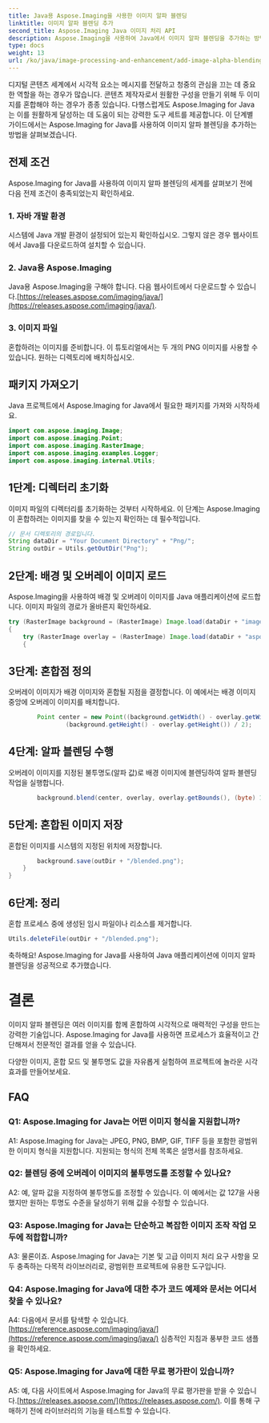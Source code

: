 ```yaml
---
title: Java용 Aspose.Imaging을 사용한 이미지 알파 블렌딩
linktitle: 이미지 알파 블렌딩 추가
second_title: Aspose.Imaging Java 이미지 처리 API
description: Aspose.Imaging을 사용하여 Java에서 이미지 알파 블렌딩을 추가하는 방법을 알아보세요. 단계별 안내를 통해 놀라운 시각 효과를 만들어보세요.
type: docs
weight: 13
url: /ko/java/image-processing-and-enhancement/add-image-alpha-blending/
---
```

디지털 콘텐츠 세계에서 시각적 요소는 메시지를 전달하고 청중의 관심을 끄는 데 중요한 역할을 하는 경우가 많습니다. 콘텐츠 제작자로서 원활한 구성을 만들기 위해 두 이미지를 혼합해야 하는 경우가 종종 있습니다. 다행스럽게도 Aspose.Imaging for Java는 이를 원활하게 달성하는 데 도움이 되는 강력한 도구 세트를 제공합니다. 이 단계별 가이드에서는 Aspose.Imaging for Java를 사용하여 이미지 알파 블렌딩을 추가하는 방법을 살펴보겠습니다.

## 전제 조건

Aspose.Imaging for Java를 사용하여 이미지 알파 블렌딩의 세계를 살펴보기 전에 다음 전제 조건이 충족되었는지 확인하세요.

### 1. 자바 개발 환경
시스템에 Java 개발 환경이 설정되어 있는지 확인하십시오. 그렇지 않은 경우 웹사이트에서 Java를 다운로드하여 설치할 수 있습니다.

### 2. Java용 Aspose.Imaging
Java용 Aspose.Imaging을 구해야 합니다. 다음 웹사이트에서 다운로드할 수 있습니다.[https://releases.aspose.com/imaging/java/](https://releases.aspose.com/imaging/java/).

### 3. 이미지 파일
혼합하려는 이미지를 준비합니다. 이 튜토리얼에서는 두 개의 PNG 이미지를 사용할 수 있습니다. 원하는 디렉토리에 배치하십시오.

## 패키지 가져오기

Java 프로젝트에서 Aspose.Imaging for Java에서 필요한 패키지를 가져와 시작하세요.

```java
import com.aspose.imaging.Image;
import com.aspose.imaging.Point;
import com.aspose.imaging.RasterImage;
import com.aspose.imaging.examples.Logger;
import com.aspose.imaging.internal.Utils;
```

## 1단계: 디렉터리 초기화

이미지 파일의 디렉터리를 초기화하는 것부터 시작하세요. 이 단계는 Aspose.Imaging이 혼합하려는 이미지를 찾을 수 있는지 확인하는 데 필수적입니다.

```java
// 문서 디렉토리의 경로입니다.
String dataDir = "Your Document Directory" + "Png/";
String outDir = Utils.getOutDir("Png");
```

## 2단계: 배경 및 오버레이 이미지 로드

Aspose.Imaging을 사용하여 배경 및 오버레이 이미지를 Java 애플리케이션에 로드합니다. 이미지 파일의 경로가 올바른지 확인하세요.

```java
try (RasterImage background = (RasterImage) Image.load(dataDir + "image0.png"))
{
    try (RasterImage overlay = (RasterImage) Image.load(dataDir + "aspose_logo.png"))
    {
```

## 3단계: 혼합점 정의

오버레이 이미지가 배경 이미지와 혼합될 지점을 결정합니다. 이 예에서는 배경 이미지 중앙에 오버레이 이미지를 배치합니다.

```java
        Point center = new Point((background.getWidth() - overlay.getWidth()) / 2,
                (background.getHeight() - overlay.getHeight()) / 2);
```

## 4단계: 알파 블렌딩 수행

오버레이 이미지를 지정된 불투명도(알파 값)로 배경 이미지에 블렌딩하여 알파 블렌딩 작업을 실행합니다.

```java
        background.blend(center, overlay, overlay.getBounds(), (byte) 127);
```

## 5단계: 혼합된 이미지 저장

혼합된 이미지를 시스템의 지정된 위치에 저장합니다.

```java
        background.save(outDir + "/blended.png");
    }
}
```

## 6단계: 정리

혼합 프로세스 중에 생성된 임시 파일이나 리소스를 제거합니다.

```java
Utils.deleteFile(outDir + "/blended.png");
```

축하해요! Aspose.Imaging for Java를 사용하여 Java 애플리케이션에 이미지 알파 블렌딩을 성공적으로 추가했습니다.

# 결론

이미지 알파 블렌딩은 여러 이미지를 함께 혼합하여 시각적으로 매력적인 구성을 만드는 강력한 기술입니다. Aspose.Imaging for Java를 사용하면 프로세스가 효율적이고 간단해져서 전문적인 결과를 얻을 수 있습니다.

다양한 이미지, 혼합 모드 및 불투명도 값을 자유롭게 실험하여 프로젝트에 놀라운 시각 효과를 만들어보세요.

## FAQ

### Q1: Aspose.Imaging for Java는 어떤 이미지 형식을 지원합니까?

A1: Aspose.Imaging for Java는 JPEG, PNG, BMP, GIF, TIFF 등을 포함한 광범위한 이미지 형식을 지원합니다. 지원되는 형식의 전체 목록은 설명서를 참조하세요.

### Q2: 블렌딩 중에 오버레이 이미지의 불투명도를 조정할 수 있나요?

A2: 예, 알파 값을 지정하여 불투명도를 조정할 수 있습니다. 이 예에서는 값 127을 사용했지만 원하는 투명도 수준을 달성하기 위해 값을 수정할 수 있습니다.

### Q3: Aspose.Imaging for Java는 단순하고 복잡한 이미지 조작 작업 모두에 적합합니까?

A3: 물론이죠. Aspose.Imaging for Java는 기본 및 고급 이미지 처리 요구 사항을 모두 충족하는 다목적 라이브러리로, 광범위한 프로젝트에 유용한 도구입니다.

### Q4: Aspose.Imaging for Java에 대한 추가 코드 예제와 문서는 어디서 찾을 수 있나요?

 A4: 다음에서 문서를 탐색할 수 있습니다.[https://reference.aspose.com/imaging/java/](https://reference.aspose.com/imaging/java/) 심층적인 지침과 풍부한 코드 샘플을 확인하세요.

### Q5: Aspose.Imaging for Java에 대한 무료 평가판이 있습니까?

 A5: 예, 다음 사이트에서 Aspose.Imaging for Java의 무료 평가판을 받을 수 있습니다.[https://releases.aspose.com/](https://releases.aspose.com/). 이를 통해 구매하기 전에 라이브러리의 기능을 테스트할 수 있습니다.